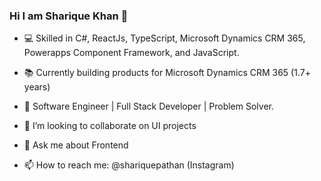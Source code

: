 ### Hi I am Sharique Khan 👋
- 💻 Skilled in C#, ReactJs, TypeScript, Microsoft Dynamics CRM 365, Powerapps Component Framework, and JavaScript.

- 📚 Currently building products for Microsoft Dynamics CRM 365 (1.7+ years)

- 💪 Software Engineer | Full Stack Developer | Problem Solver.

- 👯 I’m looking to collaborate on UI projects

- 💬 Ask me about Frontend

- 📫 How to reach me: @shariquepathan (Instagram)

